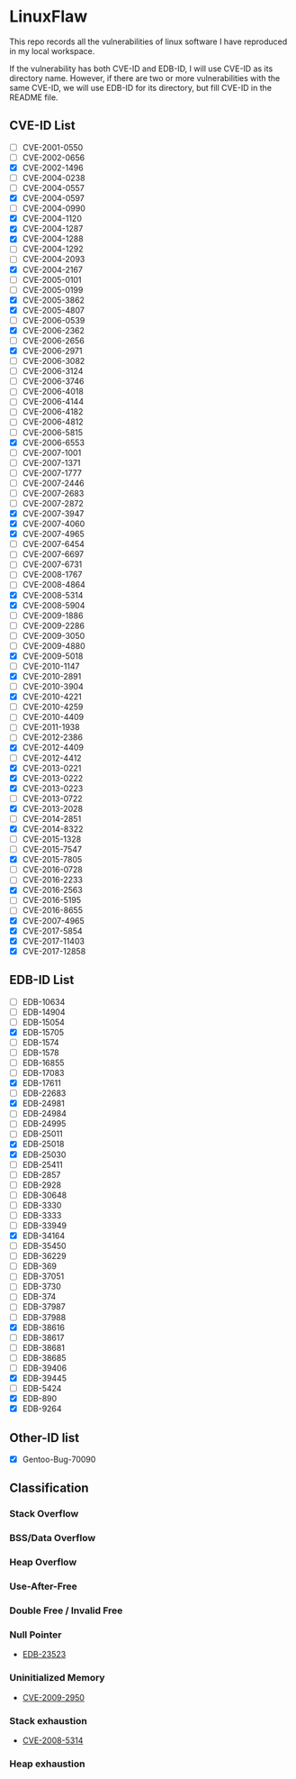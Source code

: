 # LinuxFlaw

This repo records all the vulnerabilities of linux software I have reproduced in my local workspace.

If the vulnerability has both CVE-ID and EDB-ID, I will use CVE-ID as its directory name. However, if there are two or more vulnerabilities with the same CVE-ID, we will use EDB-ID for its directory, but fill CVE-ID in the README file.

## CVE-ID List

- [ ] CVE-2001-0550
- [ ] CVE-2002-0656
- [x] CVE-2002-1496
- [ ] CVE-2004-0238
- [ ] CVE-2004-0557
- [x] CVE-2004-0597
- [ ] CVE-2004-0990
- [x] CVE-2004-1120
- [x] CVE-2004-1287
- [x] CVE-2004-1288
- [ ] CVE-2004-1292
- [ ] CVE-2004-2093
- [x] CVE-2004-2167
- [ ] CVE-2005-0101
- [ ] CVE-2005-0199
- [x] CVE-2005-3862
- [x] CVE-2005-4807
- [ ] CVE-2006-0539
- [x] CVE-2006-2362
- [ ] CVE-2006-2656
- [x] CVE-2006-2971
- [ ] CVE-2006-3082
- [ ] CVE-2006-3124
- [ ] CVE-2006-3746
- [ ] CVE-2006-4018
- [ ] CVE-2006-4144
- [ ] CVE-2006-4182
- [ ] CVE-2006-4812
- [ ] CVE-2006-5815
- [x] CVE-2006-6553
- [ ] CVE-2007-1001
- [ ] CVE-2007-1371
- [ ] CVE-2007-1777
- [ ] CVE-2007-2446
- [ ] CVE-2007-2683
- [ ] CVE-2007-2872
- [x] CVE-2007-3947
- [x] CVE-2007-4060
- [x] CVE-2007-4965
- [ ] CVE-2007-6454
- [ ] CVE-2007-6697
- [ ] CVE-2007-6731
- [ ] CVE-2008-1767
- [ ] CVE-2008-4864
- [x] CVE-2008-5314
- [x] CVE-2008-5904
- [ ] CVE-2009-1886
- [ ] CVE-2009-2286
- [ ] CVE-2009-3050
- [ ] CVE-2009-4880
- [x] CVE-2009-5018
- [ ] CVE-2010-1147
- [x] CVE-2010-2891
- [ ] CVE-2010-3904
- [x] CVE-2010-4221
- [ ] CVE-2010-4259
- [ ] CVE-2010-4409
- [ ] CVE-2011-1938
- [ ] CVE-2012-2386
- [x] CVE-2012-4409
- [ ] CVE-2012-4412
- [x] CVE-2013-0221
- [x] CVE-2013-0222
- [x] CVE-2013-0223
- [ ] CVE-2013-0722
- [x] CVE-2013-2028
- [ ] CVE-2014-2851
- [x] CVE-2014-8322
- [ ] CVE-2015-1328
- [ ] CVE-2015-7547
- [x] CVE-2015-7805
- [ ] CVE-2016-0728
- [ ] CVE-2016-2233
- [x] CVE-2016-2563
- [ ] CVE-2016-5195
- [ ] CVE-2016-8655
- [x] CVE-2007-4965
- [x] CVE-2017-5854
- [x] CVE-2017-11403
- [x] CVE-2017-12858

## EDB-ID List

- [ ] EDB-10634
- [ ] EDB-14904
- [ ] EDB-15054
- [x] EDB-15705
- [ ] EDB-1574
- [ ] EDB-1578
- [ ] EDB-16855
- [ ] EDB-17083
- [x] EDB-17611
- [ ] EDB-22683
- [x] EDB-24981
- [ ] EDB-24984
- [ ] EDB-24995
- [ ] EDB-25011
- [x] EDB-25018
- [x] EDB-25030
- [ ] EDB-25411
- [ ] EDB-2857
- [ ] EDB-2928
- [ ] EDB-30648
- [ ] EDB-3330
- [ ] EDB-3333
- [ ] EDB-33949
- [x] EDB-34164
- [ ] EDB-35450
- [ ] EDB-36229
- [ ] EDB-369
- [ ] EDB-37051
- [ ] EDB-3730
- [ ] EDB-374
- [ ] EDB-37987
- [ ] EDB-37988
- [x] EDB-38616
- [ ] EDB-38617
- [ ] EDB-38681
- [ ] EDB-38685
- [ ] EDB-39406
- [x] EDB-39445
- [ ] EDB-5424
- [x] EDB-890
- [x] EDB-9264

## Other-ID list

- [x] Gentoo-Bug-70090

## Classification

### Stack Overflow

### BSS/Data Overflow

### Heap Overflow

### Use-After-Free

### Double Free / Invalid Free

### Null Pointer

- [EDB-23523](https://github.com/mudongliang/LinuxFlaw/tree/master/EDB-23523)

### Uninitialized Memory

- [CVE-2009-2950](https://github.com/mudongliang/LinuxFlaw/tree/master/CVE-2009-2950)

### Stack exhaustion

- [CVE-2008-5314](https://github.com/mudongliang/LinuxFlaw/tree/master/CVE-2008-5314)

### Heap exhaustion
